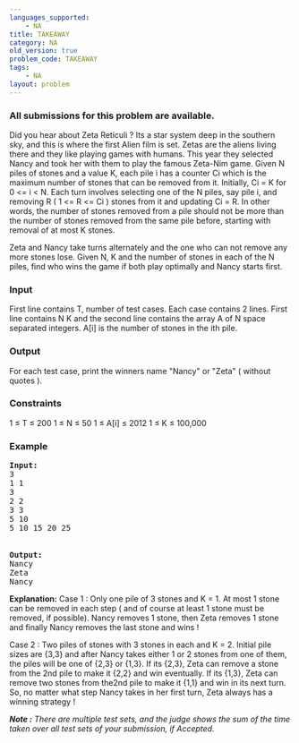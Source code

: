 ```yaml
---
languages_supported:
    - NA
title: TAKEAWAY
category: NA
old_version: true
problem_code: TAKEAWAY
tags:
    - NA
layout: problem
---
```

###  All submissions for this problem are available. 

Did you hear about Zeta Reticuli ? Its a star system deep in the southern sky, and this is where the first Alien film is set. Zetas are the aliens living there and they like playing games with humans. This year they selected Nancy and took her with them to play the famous Zeta-Nim game. Given N piles of stones and a value K, each pile i has a counter Ci which is the maximum number of stones that can be removed from it. Initially, Ci = K for 0 &lt;= i &lt; N. Each turn involves selecting one of the N piles, say pile i, and removing R ( 1 &lt;= R &lt;= Ci ) stones from it and updating Ci = R. In other words, the number of stones removed from a pile should not be more than the number of stones removed from the same pile before, starting with removal of at most K stones.

Zeta and Nancy take turns alternately and the one who can not remove any more stones lose. Given N, K and the number of stones in each of the N piles, find who wins the game if both play optimally and Nancy starts first.

### Input

First line contains T, number of test cases. Each case contains 2 lines. First line contains N K and the second line contains the array A of N space separated integers. A\[i\] is the number of stones in the ith pile.

### Output

For each test case, print the winners name "Nancy" or "Zeta" ( without quotes ).

### Constraints

1 ≤ T ≤ 200
1 ≤ N ≤ 50
1 ≤ A\[i\] ≤ 2012
1 ≤ K ≤ 100,000

### Example

<pre>
<b>Input:</b>
3
1 1
3
2 2
3 3
5 10
5 10 15 20 25


<b>Output:</b>
Nancy
Zeta
Nancy
</pre>

**Explanation:**
Case 1 : Only one pile of 3 stones and K = 1. At most 1 stone can be removed in each step ( and of course at least 1 stone must be removed, if possible). Nancy removes 1 stone, then Zeta removes 1 stone and finally Nancy removes the last stone and wins !

Case 2 : Two piles of stones with 3 stones in each and K = 2. Initial pile sizes are {3,3} and after Nancy takes either 1 or 2 stones from one of them, the piles will be one of {2,3} or {1,3}. If its {2,3}, Zeta can remove a stone from the 2nd pile to make it {2,2} and win eventually. If its {1,3}, Zeta can remove two stones from the2nd pile to make it {1,1} and win in its next turn. So, no matter what step Nancy takes in her first turn, Zeta always has a winning strategy !

***Note :** There are multiple test sets, and the judge shows the sum of the time taken over all test sets of your submission, if Accepted.*
